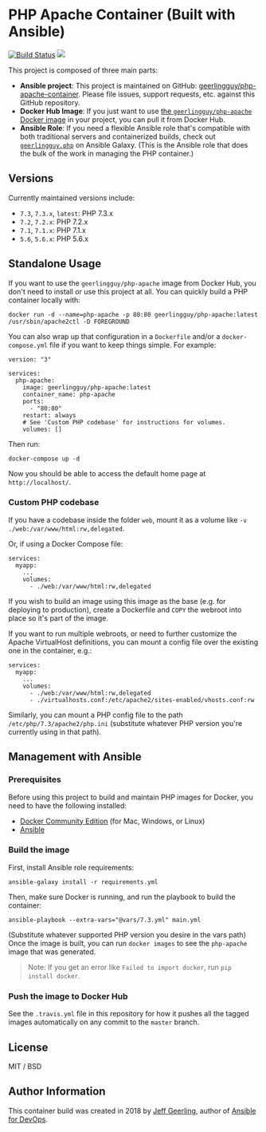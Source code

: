 # PHP Apache Container (Built with Ansible)

[![Build Status](https://travis-ci.org/geerlingguy/php-apache-container.svg?branch=master)](https://travis-ci.org/geerlingguy/php-apache-container) [![](https://images.microbadger.com/badges/image/geerlingguy/php-apache.svg)](https://microbadger.com/images/geerlingguy/php-apache "Get your own image badge on microbadger.com")

This project is composed of three main parts:

  - **Ansible project**: This project is maintained on GitHub: [geerlingguy/php-apache-container](https://github.com/geerlingguy/php-apache-container). Please file issues, support requests, etc. against this GitHub repository.
  - **Docker Hub Image**: If you just want to use [the `geerlingguy/php-apache` Docker image](https://hub.docker.com/r/geerlingguy/php-apache/) in your project, you can pull it from Docker Hub.
  - **Ansible Role**: If you need a flexible Ansible role that's compatible with both traditional servers and containerized builds, check out [`geerlingguy.php`](https://galaxy.ansible.com/geerlingguy/php/) on Ansible Galaxy. (This is the Ansible role that does the bulk of the work in managing the PHP container.)

## Versions

Currently maintained versions include:

  - `7.3`, `7.3.x`, `latest`: PHP 7.3.x
  - `7.2`, `7.2.x`: PHP 7.2.x
  - `7.1`, `7.1.x`: PHP 7.1.x
  - `5.6`, `5.6.x`: PHP 5.6.x

## Standalone Usage

If you want to use the `geerlingguy/php-apache` image from Docker Hub, you don't need to install or use this project at all. You can quickly build a PHP container locally with:

    docker run -d --name=php-apache -p 80:80 geerlingguy/php-apache:latest /usr/sbin/apache2ctl -D FOREGROUND

You can also wrap up that configuration in a `Dockerfile` and/or a `docker-compose.yml` file if you want to keep things simple. For example:

    version: "3"
    
    services:
      php-apache:
        image: geerlingguy/php-apache:latest
        container_name: php-apache
        ports:
          - "80:80"
        restart: always
        # See 'Custom PHP codebase' for instructions for volumes.
        volumes: []

Then run:

    docker-compose up -d

Now you should be able to access the default home page at `http://localhost/`.

### Custom PHP codebase

If you have a codebase inside the folder `web`, mount it as a volume like `-v ./web:/var/www/html:rw,delegated`.

Or, if using a Docker Compose file:

    services:
      myapp:
        ...
        volumes:
          - ./web:/var/www/html:rw,delegated

If you wish to build an image using this image as the base (e.g. for deploying to production), create a Dockerfile and `COPY` the webroot into place so it's part of the image.

If you want to run multiple webroots, or need to further customize the Apache VirtualHost definitions, you can mount a config file over the existing one in the container, e.g.:

    services:
      myapp:
        ...
        volumes:
          - ./web:/var/www/html:rw,delegated
          - ./virtualhosts.conf:/etc/apache2/sites-enabled/vhosts.conf:rw

Similarly, you can mount a PHP config file to the path `/etc/php/7.3/apache2/php.ini` (substitute whatever PHP version you're currently using in that path).

## Management with Ansible

### Prerequisites

Before using this project to build and maintain PHP images for Docker, you need to have the following installed:

  - [Docker Community Edition](https://docs.docker.com/engine/installation/) (for Mac, Windows, or Linux)
  - [Ansible](http://docs.ansible.com/ansible/latest/installation_guide/intro_installation.html)

### Build the image

First, install Ansible role requirements:

    ansible-galaxy install -r requirements.yml

Then, make sure Docker is running, and run the playbook to build the container:

    ansible-playbook --extra-vars="@vars/7.3.yml" main.yml

(Substitute whatever supported PHP version you desire in the vars path) Once the image is built, you can run `docker images` to see the `php-apache` image that was generated.

> Note: If you get an error like `Failed to import docker`, run `pip install docker`.

### Push the image to Docker Hub

See the `.travis.yml` file in this repository for how it pushes all the tagged images automatically on any commit to the `master` branch.

## License

MIT / BSD

## Author Information

This container build was created in 2018 by [Jeff Geerling](https://www.jeffgeerling.com/), author of [Ansible for DevOps](https://www.ansiblefordevops.com/).
